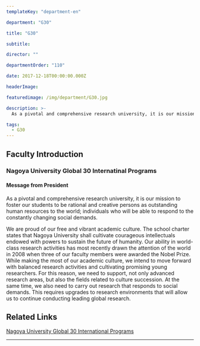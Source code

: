 ```yaml
---
templateKey: "department-en"

department: "G30"

title: "G30"

subtitle:

director: ""

departmentOrder: "110"

date: 2017-12-18T00:00:00.000Z

headerImage:

featuredimage: /img/department/G30.jpg

description: >-
  As a pivotal and comprehensive research university, it is our mission to foster our students to be rational and creative persons as outstanding human resources to the world; individuals who will be able to respond to the constantly changing social demands. We are proud of our free and vibrant academic culture. The school charter states that Nagoya University shall cultivate courageous intellectuals endowed with powers to sustain the future of humanity. Our ability in world-class research...

tags:
  - G30
---
```


## Faculty Introduction

### Nagoya University Global 30 Internatinal Programs

#### Message from President

As a pivotal and comprehensive research university, it is our mission to foster our students to be rational and creative persons as outstanding human resources to the world; individuals who will be able to respond to the constantly changing social demands.

We are proud of our free and vibrant academic culture. The school charter states that Nagoya University shall cultivate courageous intellectuals endowed with powers to sustain the future of humanity. Our ability in world-class research activities has most recently drawn the attention of the world in 2008 when three of our faculty members were awarded the Nobel Prize. While making the most of our academic culture, we intend to move forward with balanced research activities and cultivating promising young researchers. For this reason, we need to support, not only advanced research areas, but also the fields related to culture succession. At the same time, we also need to carry out research that responds to social demands. This requires upgrades to research environments that will allow us to continue conducting leading global research.

## Related Links

[Nagoya University Global 30 International Programs](https://admissions.g30.nagoya-u.ac.jp)

---
